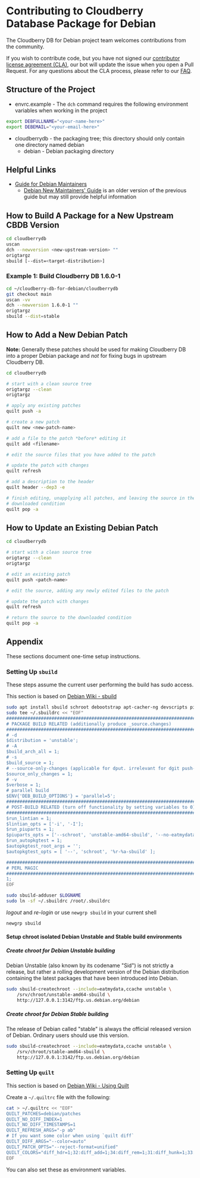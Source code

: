 # Contributing to Cloudberry Database Package for Debian

The Cloudberry DB for Debian project team welcomes contributions from the
community.

If you wish to contribute code, but you have not signed our [contributor
license agreement (CLA)](https://cla.vmware.com/cla/1/preview), our bot will
update the issue when you open a Pull Request. For any questions about the CLA
process, please refer to our [FAQ](https://cla.vmware.com/faq).

## Structure of the Project

* envrc.example - The `dch` command requires the following environment
  variables when working in the project

```sh
export DEBFULLNAME="<your-name-here>"
export DEBEMAIL="<your-email-here>"
```

* cloudberrydb - the packaging tree; this directory should only
  contain one directory named debian
  * debian - Debian packaging directory

## Helpful Links

* [Guide for Debian Maintainers][0]
  * [Debian New Maintainers' Guide][1] is an older version of the previous
    guide but may still provide helpful information

[0]: https://www.debian.org/doc/manuals/debmake-doc/index.en.html
[1]: https://www.debian.org/doc/manuals/maint-guide/

## How to Build A Package for a New Upstream CBDB Version

```sh
cd cloudberrydb
uscan
dch --newversion <new-upstream-version> ""
origtargz
sbuild [--dist=<target-distribution>]
```

### Example 1: Build Cloudberry DB 1.6.0-1

```sh
cd ~/cloudberry-db-for-debian/cloudberrydb
git checkout main
uscan -vv
dch --newversion 1.6.0-1 ""
origtargz
sbuild --dist=stable
```

## How to Add a New Debian Patch

**Note:** Generally these patches should be used for making Cloudberry
DB into a proper Debian package and _not_ for fixing bugs in upstream
Cloudberry DB.

```sh
cd cloudberrydb

# start with a clean source tree
origtargz --clean
origtargz

# apply any existing patches
quilt push -a

# create a new patch
quilt new <new-patch-name>

# add a file to the patch *before* editing it
quilt add <filename>

# edit the source files that you have added to the patch

# update the patch with changes
quilt refresh

# add a description to the header
quilt header --dep3 -e

# finish editing, unapplying all patches, and leaving the source in the
# downloaded condition
quilt pop -a
```

## How to Update an Existing Debian Patch

```sh
cd cloudberrydb

# start with a clean source tree
origtargz --clean
origtargz

# edit an existing patch
quilt push <patch-name>

# edit the source, adding any newly edited files to the patch

# update the patch with changes
quilt refresh

# return the source to the downloaded condition
quilt pop -a
```

## Appendix

These sections document one-time setup instructions.

### Setting Up `sbuild`

These steps assume the current user performing the build has sudo access.

This section is based on [Debian Wiki - sbuild](https://wiki.debian.org/sbuild)

```sh
sudo apt install sbuild schroot debootstrap apt-cacher-ng devscripts piuparts
sudo tee ~/.sbuildrc << "EOF"
##############################################################################
# PACKAGE BUILD RELATED (additionally produce _source.changes)
##############################################################################
# -d
$distribution = 'unstable';
# -A
$build_arch_all = 1;
# -s
$build_source = 1;
# --source-only-changes (applicable for dput. irrelevant for dgit push-source).
$source_only_changes = 1;
# -v
$verbose = 1;
# parallel build
$ENV{'DEB_BUILD_OPTIONS'} = 'parallel=5';
##############################################################################
# POST-BUILD RELATED (turn off functionality by setting variables to 0)
##############################################################################
$run_lintian = 1;
$lintian_opts = ['-i', '-I'];
$run_piuparts = 1;
$piuparts_opts = ['--schroot', 'unstable-amd64-sbuild', '--no-eatmydata'];
$run_autopkgtest = 1;
$autopkgtest_root_args = '';
$autopkgtest_opts = [ '--', 'schroot', '%r-%a-sbuild' ];

##############################################################################
# PERL MAGIC
##############################################################################
1;
EOF

sudo sbuild-adduser $LOGNAME
sudo ln -sf ~/.sbuildrc /root/.sbuildrc
```

_logout_ and _re-login_ or use `newgrp sbuild` in your current shell

```sh
newgrp sbuild
```

#### Setup chroot isolated Debian Unstable and Stable build environments

##### Create chroot for Debian Unstable building

Debian Unstable (also known by its codename "Sid") is not strictly a
release, but rather a rolling development version of the Debian
distribution containing the latest packages that have been introduced
into Debian.

```sh
sudo sbuild-createchroot --include=eatmydata,ccache unstable \
    /srv/chroot/unstable-amd64-sbuild \
    http://127.0.0.1:3142/ftp.us.debian.org/debian
```

##### Create chroot for Debian Stable building

The release of Debian called "stable" is always the official released
version of Debian. Ordinary users should use this version.

```sh
sudo sbuild-createchroot --include=eatmydata,ccache unstable \
    /srv/chroot/stable-amd64-sbuild \
    http://127.0.0.1:3142/ftp.us.debian.org/debian
```

### Setting Up `quilt`

This section is based on [Debian Wiki - Using Quilt][quilt]

Create a `~/.quiltrc` file with the following:

```sh
cat > ~/.quiltrc << "EOF"
QUILT_PATCHES=debian/patches
QUILT_NO_DIFF_INDEX=1
QUILT_NO_DIFF_TIMESTAMPS=1
QUILT_REFRESH_ARGS="-p ab"
# If you want some color when using `quilt diff`
QUILT_DIFF_ARGS="--color=auto"
QUILT_PATCH_OPTS="--reject-format=unified"
QUILT_COLORS="diff_hdr=1;32:diff_add=1;34:diff_rem=1;31:diff_hunk=1;33:diff_ctx=35:diff_cctx=33"
EOF
```

You can also set these as environment variables.

[quilt]: https://wiki.debian.org/UsingQuilt
